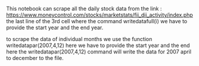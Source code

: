 This notebook can scrape all the  daily stock data from the link
: https://www.moneycontrol.com/stocks/marketstats/fii_dii_activity/index.php
the last line of the 3rd cell where the command writedatafull(i) we have to provide the start year and the end year.

to scrape the data of individual months we use the function 
writedatapar(2007,4,12)
here we have to provide the start year and the end here 
the writedatapar(2007,4,12) command will write the data for 2007 april to december to the file.
